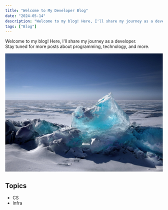 ```yaml
---
title: "Welcome to My Developer Blog"
date: "2024-05-14"
description: "Welcome to my blog! Here, I'll share my journey as a developer.  "
tags: ["Blog"]
---
```

Welcome to my blog! Here, I'll share my journey as a developer.  
Stay tuned for more posts about programming, technology, and more.

![docs](../../images/first_post/welcome.jpeg)



## Topics
- CS
- Infra
